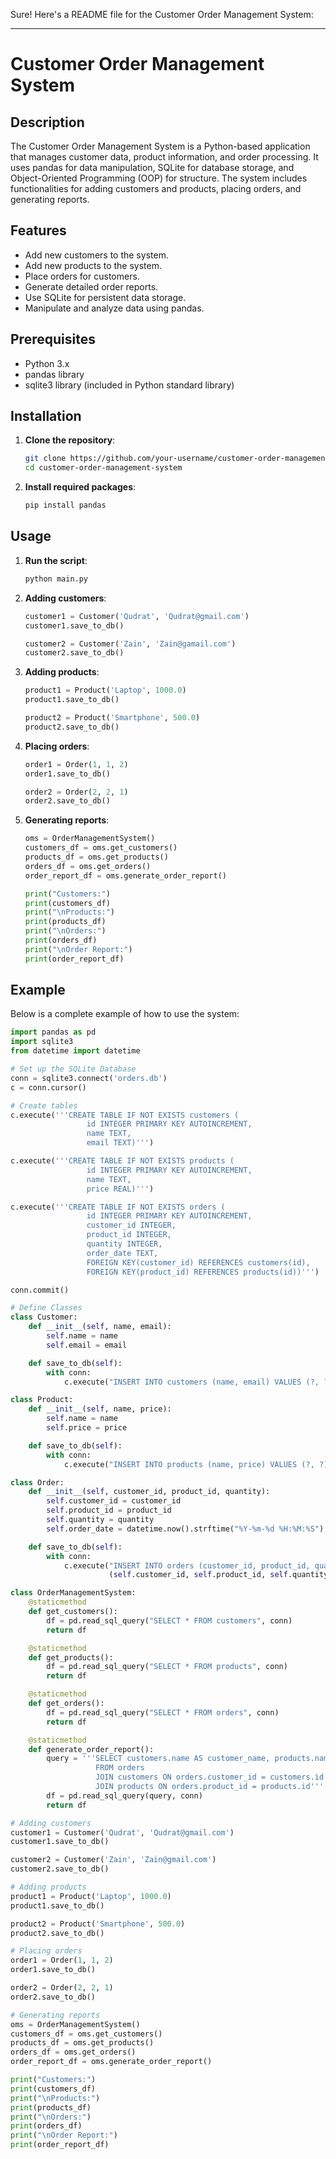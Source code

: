 Sure! Here's a README file for the Customer Order Management System:

---

# Customer Order Management System

## Description

The Customer Order Management System is a Python-based application that manages customer data, product information, and order processing. It uses pandas for data manipulation, SQLite for database storage, and Object-Oriented Programming (OOP) for structure. The system includes functionalities for adding customers and products, placing orders, and generating reports.

## Features

- Add new customers to the system.
- Add new products to the system.
- Place orders for customers.
- Generate detailed order reports.
- Use SQLite for persistent data storage.
- Manipulate and analyze data using pandas.

## Prerequisites

- Python 3.x
- pandas library
- sqlite3 library (included in Python standard library)

## Installation

1. **Clone the repository**:
   ```bash
   git clone https://github.com/your-username/customer-order-management-system.git
   cd customer-order-management-system
   ```

2. **Install required packages**:
   ```bash
   pip install pandas
   ```

## Usage

1. **Run the script**:
   ```bash
   python main.py
   ```

2. **Adding customers**:
   ```python
   customer1 = Customer('Qudrat', 'Qudrat@gmail.com')
   customer1.save_to_db()

   customer2 = Customer('Zain', 'Zain@gamail.com')
   customer2.save_to_db()
   ```

3. **Adding products**:
   ```python
   product1 = Product('Laptop', 1000.0)
   product1.save_to_db()

   product2 = Product('Smartphone', 500.0)
   product2.save_to_db()
   ```

4. **Placing orders**:
   ```python
   order1 = Order(1, 1, 2)
   order1.save_to_db()

   order2 = Order(2, 2, 1)
   order2.save_to_db()
   ```

5. **Generating reports**:
   ```python
   oms = OrderManagementSystem()
   customers_df = oms.get_customers()
   products_df = oms.get_products()
   orders_df = oms.get_orders()
   order_report_df = oms.generate_order_report()

   print("Customers:")
   print(customers_df)
   print("\nProducts:")
   print(products_df)
   print("\nOrders:")
   print(orders_df)
   print("\nOrder Report:")
   print(order_report_df)
   ```

## Example

Below is a complete example of how to use the system:

```python
import pandas as pd
import sqlite3
from datetime import datetime

# Set up the SQLite Database
conn = sqlite3.connect('orders.db')
c = conn.cursor()

# Create tables
c.execute('''CREATE TABLE IF NOT EXISTS customers (
                 id INTEGER PRIMARY KEY AUTOINCREMENT,
                 name TEXT,
                 email TEXT)''')

c.execute('''CREATE TABLE IF NOT EXISTS products (
                 id INTEGER PRIMARY KEY AUTOINCREMENT,
                 name TEXT,
                 price REAL)''')

c.execute('''CREATE TABLE IF NOT EXISTS orders (
                 id INTEGER PRIMARY KEY AUTOINCREMENT,
                 customer_id INTEGER,
                 product_id INTEGER,
                 quantity INTEGER,
                 order_date TEXT,
                 FOREIGN KEY(customer_id) REFERENCES customers(id),
                 FOREIGN KEY(product_id) REFERENCES products(id))''')

conn.commit()

# Define Classes
class Customer:
    def __init__(self, name, email):
        self.name = name
        self.email = email

    def save_to_db(self):
        with conn:
            c.execute("INSERT INTO customers (name, email) VALUES (?, ?)", (self.name, self.email))

class Product:
    def __init__(self, name, price):
        self.name = name
        self.price = price

    def save_to_db(self):
        with conn:
            c.execute("INSERT INTO products (name, price) VALUES (?, ?)", (self.name, self.price))

class Order:
    def __init__(self, customer_id, product_id, quantity):
        self.customer_id = customer_id
        self.product_id = product_id
        self.quantity = quantity
        self.order_date = datetime.now().strftime("%Y-%m-%d %H:%M:%S")

    def save_to_db(self):
        with conn:
            c.execute("INSERT INTO orders (customer_id, product_id, quantity, order_date) VALUES (?, ?, ?, ?)",
                      (self.customer_id, self.product_id, self.quantity, self.order_date))

class OrderManagementSystem:
    @staticmethod
    def get_customers():
        df = pd.read_sql_query("SELECT * FROM customers", conn)
        return df

    @staticmethod
    def get_products():
        df = pd.read_sql_query("SELECT * FROM products", conn)
        return df

    @staticmethod
    def get_orders():
        df = pd.read_sql_query("SELECT * FROM orders", conn)
        return df

    @staticmethod
    def generate_order_report():
        query = '''SELECT customers.name AS customer_name, products.name AS product_name, orders.quantity, orders.order_date
                   FROM orders
                   JOIN customers ON orders.customer_id = customers.id
                   JOIN products ON orders.product_id = products.id'''
        df = pd.read_sql_query(query, conn)
        return df

# Adding customers
customer1 = Customer('Qudrat', 'Qudrat@gmail.com')
customer1.save_to_db()

customer2 = Customer('Zain', 'Zain@gmail.com')
customer2.save_to_db()

# Adding products
product1 = Product('Laptop', 1000.0)
product1.save_to_db()

product2 = Product('Smartphone', 500.0)
product2.save_to_db()

# Placing orders
order1 = Order(1, 1, 2)
order1.save_to_db()

order2 = Order(2, 2, 1)
order2.save_to_db()

# Generating reports
oms = OrderManagementSystem()
customers_df = oms.get_customers()
products_df = oms.get_products()
orders_df = oms.get_orders()
order_report_df = oms.generate_order_report()

print("Customers:")
print(customers_df)
print("\nProducts:")
print(products_df)
print("\nOrders:")
print(orders_df)
print("\nOrder Report:")
print(order_report_df)
```

